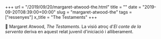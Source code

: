 +++
url = "/2019/09/20/margaret-atwood-the.html"
title = ""
date = "2019-09-20T08:39:00+00:00"
slug = "margaret-atwood-the"
tags = ["ressenyes"]
x_title = "The Testaments"
+++

📖 Margaret Atwood, *The Testaments*. La visió atroç d'*El conte de la serventa* deriva en aquest relat juvenil d'iniciació i alliberament.
